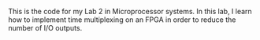 This is the code for my Lab 2 in Microprocessor systems. In this lab, I learn how to implement time multiplexing on an FPGA in order to reduce the number of I/O outputs. 